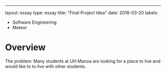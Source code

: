 ---
layout: essay
type: essay
title: "Final Project Idea"
date: 2018-03-20
labels:
  - Software Engineering
  - Meteor
# Overview
The problem: Many students at UH Manoa are looking for a place to live and would like to to live with other students. 

